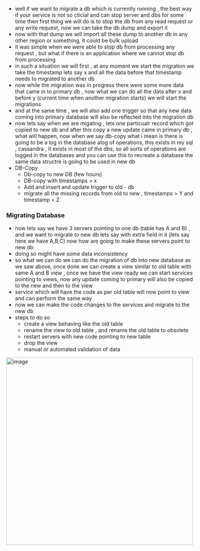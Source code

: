 - well if we want to migrate a db which is currently running , the best way if your service is not so cticial and can stop server and dbs for some time then first thing we will do is to stop the db from any read request or any write request, now we can take the db dump and export it
- now with that dump we will import all these dump to another db in any other region or something, it could be bulk upload
- it was simple when we were able to stop db from processing any request , but what if there is an application where we cannot stop db from processing
- in such a situation we will first , at any moment we start the migration we take the timestamp lets say x and all the data before that timestamp needs to migrated to another db
- now while the migration was in progress there were some more data that came in to primary db , now what we can do all the data after x and before y (current time when another migration starts) we will start the migrations
- and at the same time , we will also add one trigger so that any new data coming into primary database will also be reflected into the migration db
- now lets say when we are migating , lets one particualr record which got copied to new db and after this copy a new update came in primary db , what will happen, now when we say db-copy what i mean is there is going to be a log in the database alog of operations, this exists in  my sql , cassandra , it exists in most of the dbs, so all sorts of operations are logged in the databases and you can use this to recreate a database the same data structre is going to be used in new db
- DB-Copy
    - Db-copy to new DB (few hours)
    - DB-copy with timestamps > x
    - Add and insert and update trigger to old - db
    - migrate all the missing records from old to new , timestamps > Y and timestamp < Z

### Migrating Database
- now lets say we have 3 servers pointing to one db (table has A and B) , and we want to migrate to new db lets say with extra field in it (lets say here we have A,B,C) now how are going to make these servers point to new db
- doing so might have some data inconsistency
- so what we can do we can do the migration of db into new database as we saw above, once done we can create a view similar to old table with same A and B view , once we have the view ready we can start services pointing to views, now any update coming to primary will also be copied to the new and then to the view
- service which will have the code as per old table will now point to view and can perform the same way
- now we can make the code changes to the services and migrate to the new db 
-  steps to do so
      -  create a view behaving like the old table
      -  rename the view to old table , and rename the old table to obsolete
      -  restart servers with new code pointing to new table
      -  drop the view
      -  manual or automated validation of data

<img width="500" height="500" alt="image" src="https://github.com/user-attachments/assets/1ce069bd-2cd9-43b5-bdcf-cd6565891749" />

